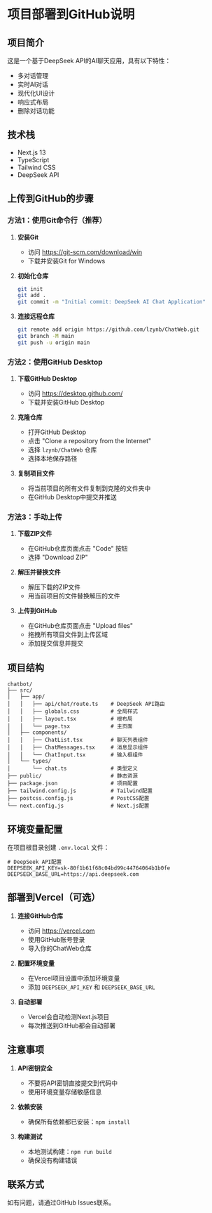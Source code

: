 # 项目部署到GitHub说明

## 项目简介
这是一个基于DeepSeek API的AI聊天应用，具有以下特性：
- 多对话管理
- 实时AI对话
- 现代化UI设计
- 响应式布局
- 删除对话功能

## 技术栈
- Next.js 13
- TypeScript
- Tailwind CSS
- DeepSeek API

## 上传到GitHub的步骤

### 方法1：使用Git命令行（推荐）

1. **安装Git**
   - 访问 https://git-scm.com/download/win
   - 下载并安装Git for Windows

2. **初始化仓库**
   ```bash
   git init
   git add .
   git commit -m "Initial commit: DeepSeek AI Chat Application"
   ```

3. **连接远程仓库**
   ```bash
   git remote add origin https://github.com/lzynb/ChatWeb.git
   git branch -M main
   git push -u origin main
   ```

### 方法2：使用GitHub Desktop

1. **下载GitHub Desktop**
   - 访问 https://desktop.github.com/
   - 下载并安装GitHub Desktop

2. **克隆仓库**
   - 打开GitHub Desktop
   - 点击 "Clone a repository from the Internet"
   - 选择 `lzynb/ChatWeb` 仓库
   - 选择本地保存路径

3. **复制项目文件**
   - 将当前项目的所有文件复制到克隆的文件夹中
   - 在GitHub Desktop中提交并推送

### 方法3：手动上传

1. **下载ZIP文件**
   - 在GitHub仓库页面点击 "Code" 按钮
   - 选择 "Download ZIP"

2. **解压并替换文件**
   - 解压下载的ZIP文件
   - 用当前项目的文件替换解压的文件

3. **上传到GitHub**
   - 在GitHub仓库页面点击 "Upload files"
   - 拖拽所有项目文件到上传区域
   - 添加提交信息并提交

## 项目结构
```
chatbot/
├── src/
│   ├── app/
│   │   ├── api/chat/route.ts    # DeepSeek API路由
│   │   ├── globals.css          # 全局样式
│   │   ├── layout.tsx           # 根布局
│   │   └── page.tsx             # 主页面
│   ├── components/
│   │   ├── ChatList.tsx         # 聊天列表组件
│   │   ├── ChatMessages.tsx     # 消息显示组件
│   │   └── ChatInput.tsx        # 输入框组件
│   └── types/
│       └── chat.ts              # 类型定义
├── public/                      # 静态资源
├── package.json                 # 项目配置
├── tailwind.config.js           # Tailwind配置
├── postcss.config.js            # PostCSS配置
└── next.config.js               # Next.js配置
```

## 环境变量配置
在项目根目录创建 `.env.local` 文件：
```
# DeepSeek API配置
DEEPSEEK_API_KEY=sk-80f1b61f68c04bd99c44764064b1b0fe
DEEPSEEK_BASE_URL=https://api.deepseek.com
```

## 部署到Vercel（可选）

1. **连接GitHub仓库**
   - 访问 https://vercel.com
   - 使用GitHub账号登录
   - 导入你的ChatWeb仓库

2. **配置环境变量**
   - 在Vercel项目设置中添加环境变量
   - 添加 `DEEPSEEK_API_KEY` 和 `DEEPSEEK_BASE_URL`

3. **自动部署**
   - Vercel会自动检测Next.js项目
   - 每次推送到GitHub都会自动部署

## 注意事项

1. **API密钥安全**
   - 不要将API密钥直接提交到代码中
   - 使用环境变量存储敏感信息

2. **依赖安装**
   - 确保所有依赖都已安装：`npm install`

3. **构建测试**
   - 本地测试构建：`npm run build`
   - 确保没有构建错误

## 联系方式
如有问题，请通过GitHub Issues联系。
